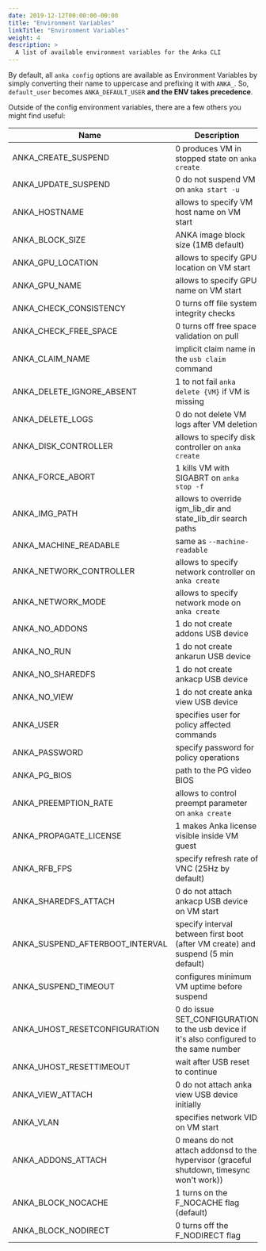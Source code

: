 ```yaml
---
date: 2019-12-12T00:00:00-00:00
title: "Environment Variables"
linkTitle: "Environment Variables"
weight: 4
description: >
  A list of available environment variables for the Anka CLI 
---
```


By default, all `anka config` options are available as Environment Variables by simply converting their name to uppercase and prefixing it with `ANKA_`. So, `default_user` becomes `ANKA_DEFAULT_USER` **and the ENV takes precedence**.

Outside of the config environment variables, there are a few others you might find useful:

| Name | Description |
| --- | --- |
| ANKA_CREATE_SUSPEND             | 0 produces VM in stopped state on `anka create` |
| ANKA_UPDATE_SUSPEND             | 0 do not suspend VM on `anka start -u` |
| ANKA_HOSTNAME                   | allows to specify VM host name on VM start |
| ANKA_BLOCK_SIZE                 | ANKA image block size (1MB default) |
| ANKA_GPU_LOCATION               | allows to specify GPU location on VM start |
| ANKA_GPU_NAME                   | allows to specify GPU name on VM start |
| ANKA_CHECK_CONSISTENCY          | 0 turns off file system integrity checks |
| ANKA_CHECK_FREE_SPACE           | 0 turns off free space validation on pull |
| ANKA_CLAIM_NAME                 | implicit claim name in the `usb claim` command |
| ANKA_DELETE_IGNORE_ABSENT       | 1 to not fail `anka delete {VM}` if VM is missing |
| ANKA_DELETE_LOGS                | 0 do not delete VM logs after VM deletion |
| ANKA_DISK_CONTROLLER            | allows to specify disk controller on `anka create` |
| ANKA_FORCE_ABORT                | 1 kills VM with SIGABRT on `anka stop -f` |
| ANKA_IMG_PATH                   | allows to override igm_lib_dir and state_lib_dir search paths |
| ANKA_MACHINE_READABLE           | same as `--machine-readable` |
| ANKA_NETWORK_CONTROLLER         | allows to specify network controller on `anka create` |
| ANKA_NETWORK_MODE               | allows to specify network mode on `anka create` |
| ANKA_NO_ADDONS                  | 1 do not create addons USB device |
| ANKA_NO_RUN                     | 1 do not create ankarun USB device |
| ANKA_NO_SHAREDFS                | 1 do not create ankacp USB device |
| ANKA_NO_VIEW                    | 1 do not create anka view USB device |
| ANKA_USER                       | specifies user for policy affected commands |
| ANKA_PASSWORD                   | specify password for policy operations |
| ANKA_PG_BIOS                    | path to the PG video BIOS |
| ANKA_PREEMPTION_RATE            | allows to control preempt parameter on `anka create` |
| ANKA_PROPAGATE_LICENSE          | 1 makes Anka license visible inside VM guest |
| ANKA_RFB_FPS                    | specify refresh rate of VNC (25Hz by default) |
| ANKA_SHAREDFS_ATTACH            | 0 do not attach ankacp USB device on VM start |
| ANKA_SUSPEND_AFTERBOOT_INTERVAL | specify interval between first boot (after VM create) and suspend (5 min default) |
| ANKA_SUSPEND_TIMEOUT            | configures minimum VM uptime before suspend |
| ANKA_UHOST_RESETCONFIGURATION   | 0 do issue SET_CONFIGURATION to the usb device if it's also configured to the same number |
| ANKA_UHOST_RESETTIMEOUT         | wait after USB reset to continue |
| ANKA_VIEW_ATTACH                | 0 do not attach anka view USB device initially |
| ANKA_VLAN                       | specifies network VID on VM start |
| ANKA_ADDONS_ATTACH              | 0 means do not attach addonsd to the hypervisor (graceful shutdown, timesync won't work)) |
| ANKA_BLOCK_NOCACHE              | 1 turns on the F_NOCACHE flag (default) |
| ANKA_BLOCK_NODIRECT             | 0 turns off the F_NODIRECT flag |